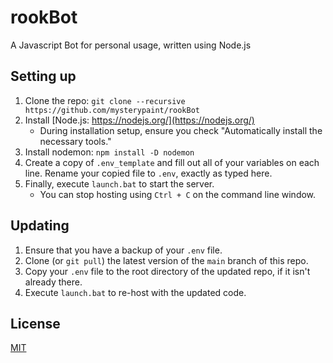 # rookBot
A Javascript Bot for personal usage, written using Node.js

## Setting up
1. Clone the repo: ``git clone --recursive https://github.com/mysterypaint/rookBot``
2. Install [Node.js: https://nodejs.org/](https://nodejs.org/)
     * During installation setup, ensure you check "Automatically install the necessary tools."
3. Install nodemon: ``npm install -D nodemon``
4. Create a copy of ``.env_template`` and fill out all of your variables on each line. Rename your copied file to ``.env``, exactly as typed here.
5. Finally, execute ``launch.bat`` to start the server.
     * You can stop hosting using ``Ctrl + C`` on the command line window.

## Updating
1. Ensure that you have a backup of your ``.env`` file.
2. Clone (or ``git pull``) the latest version of the ``main`` branch of this repo.
3. Copy your ``.env`` file to the root directory of the updated repo, if it isn't already there.
4. Execute ``launch.bat`` to re-host with the updated code.

## License
[MIT](https://choosealicense.com/licenses/mit/)